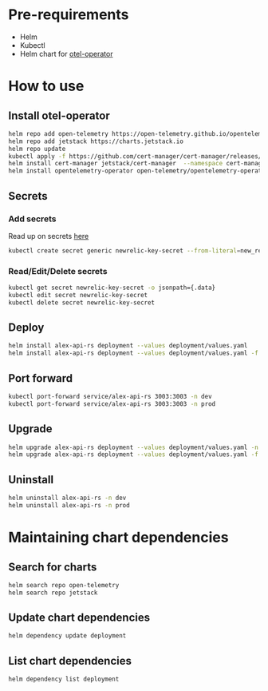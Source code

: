 # Pre-requirements
- Helm
- Kubectl
- Helm chart for [otel-operator](https://github.com/open-telemetry/opentelemetry-helm-charts/blob/main/charts/opentelemetry-operator/README.md)

# How to use

## Install otel-operator
```bash
helm repo add open-telemetry https://open-telemetry.github.io/opentelemetry-helm-charts
helm repo add jetstack https://charts.jetstack.io
helm repo update
kubectl apply -f https://github.com/cert-manager/cert-manager/releases/download/v1.13.1/cert-manager.crds.yaml
helm install cert-manager jetstack/cert-manager  --namespace cert-manager --create-namespace --version v1.13.1
helm install opentelemetry-operator open-telemetry/opentelemetry-operator <-n prod>
```

## Secrets

### Add secrets
Read up on secrets [here](https://kubernetes.io/docs/concepts/configuration/secret/)

```bash
kubectl create secret generic newrelic-key-secret --from-literal=new_relic_license_key=XXXX
```

### Read/Edit/Delete secrets
```bash
kubectl get secret newrelic-key-secret -o jsonpath={.data}
kubectl edit secret newrelic-key-secret
kubectl delete secret newrelic-key-secret
```

## Deploy
```bash
helm install alex-api-rs deployment --values deployment/values.yaml
helm install alex-api-rs deployment --values deployment/values.yaml -f deployment/prod-values.yaml
```

## Port forward
```bash
kubectl port-forward service/alex-api-rs 3003:3003 -n dev
kubectl port-forward service/alex-api-rs 3003:3003 -n prod
```

## Upgrade
```bash
helm upgrade alex-api-rs deployment --values deployment/values.yaml -n dev
helm upgrade alex-api-rs deployment --values deployment/values.yaml -f deployment/prod-values.yaml -n prod
```

## Uninstall
```bash
helm uninstall alex-api-rs -n dev
helm uninstall alex-api-rs -n prod
```

# Maintaining chart dependencies

## Search for charts
```bash
helm search repo open-telemetry
helm search repo jetstack
```

## Update chart dependencies
```bash
helm dependency update deployment
```

## List chart dependencies
```bash
helm dependency list deployment
```